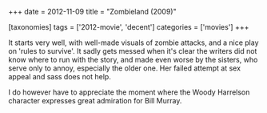 +++
date = 2012-11-09
title = "Zombieland (2009)"

[taxonomies]
tags = ['2012-movie', 'decent']
categories = ['movies']
+++

It starts very well, with well-made visuals of zombie attacks, and a
nice play on \'rules to survive\'. It sadly gets messed when it\'s clear
the writers did not know where to run with the story, and made even
worse by the sisters, who serve only to annoy, especially the older one.
Her failed attempt at sex appeal and sass does not help.

I do however have to appreciate the moment where the Woody Harrelson
character expresses great admiration for Bill Murray.
